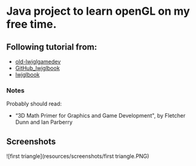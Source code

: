 # Java project to learn openGL on my free time.

## Following tutorial from:

* [old-lwjglgamedev](https://lwjglgamedev.gitbooks.io/3d-game-development-with-lwjgl/content/)
* [GitHub_lwjglbook](https://github.com/lwjglgamedev/lwjglbook)
* [lwjglbook](https://ahbejarano.gitbook.io/lwjglgamedev/)

### Notes

Probably should read:

* “3D Math Primer for Graphics and Game Development", by Fletcher Dunn and Ian Parberry

## Screenshots

![first triangle](resources/screenshots/first triangle.PNG)
